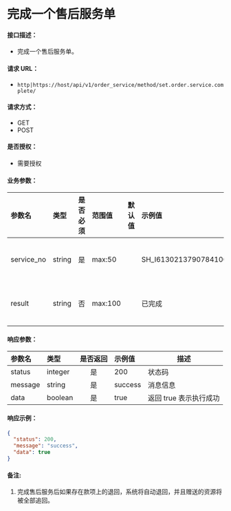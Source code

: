 # 完成一个售后服务单

#### 接口描述：
- 完成一个售后服务单。

#### 请求 URL：
- `http|https://host/api/v1/order_service/method/set.order.service.complete/`

#### 请求方式：
- GET
- POST

#### 是否授权：
- 需要授权

#### 业务参数：
|参数名|类型|是否必须|范围值|默认值|示例值|描述|
|:----|:---|:---:|:-----|:-----|:-----|-----|
|service_no |string |是 |max:50 | |SH_I6130213790784100001 |售后单号 |
|result |string |否 |max:100 | |已完成 |处理结果 |

#### 响应参数：
|参数名|类型|是否返回|示例值|描述|
|:-----|:-----|:---:|:-----|-----|
|status |integer |是 |200 |状态码 |
|message |string |是 |success |消息信息 |
|data |boolean |是 |true |返回 true 表示执行成功 |

#### 响应示例：
```json
{
  "status": 200,
  "message": "success",
  "data": true
}
```

#### 备注:
1. 完成售后服务后如果存在款项上的退回，系统将自动退回，并且赠送的资源将被全部追回。